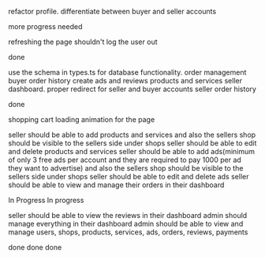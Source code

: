 
refactor profile. differentiate between buyer and seller accounts
<!-- failed to load featured trending ads, categories and featured shops --> more progress needed
refreshing the page shouldn't log the user out
<!-- "© 2025 shift-market. All rights reserved." should be at the bottom of the page --> done
use the schema in types.ts for database functionality.
order management
buyer order history
create ads and reviews
products and services 
seller dashboard.
proper redirect for seller and buyer accounts
seller order history
<!-- remove duplicate toast notifications --> done
shopping cart loading animation for the page
<!-- fetch and display user profile in the profile page from supabase(should vary for the buyer and seller) -->
seller should be able to add products and services and also the sellers shop should be visible to the sellers side under shops
seller should be able to edit and delete products and services
seller should be able to add ads(minimum of only 3 free ads per account and they are required to pay 1000 per ad they want to advertise) and also the sellers shop should be visible to the sellers side under shops
seller should be able to edit and delete ads
seller should be able to view and manage their orders in their dashboard
<!-- buyers should be able to add reviews to the sellers products after purchase --> In Progress
<!-- buyers should be able to add reviews to the sellers services after purchase --> In progress
seller should be able to view the reviews in their dashboard
admin should manage everything in their dashboard
admin should be able to view and manage users, shops, products, services, ads, orders, reviews, payments
<!-- Home, Trending, Services and Shops in the home isn't switching and displaying their content but it's only static  --> done
<!-- let the location, category and price range filter to work --> done
<!-- search bar not working --> done




